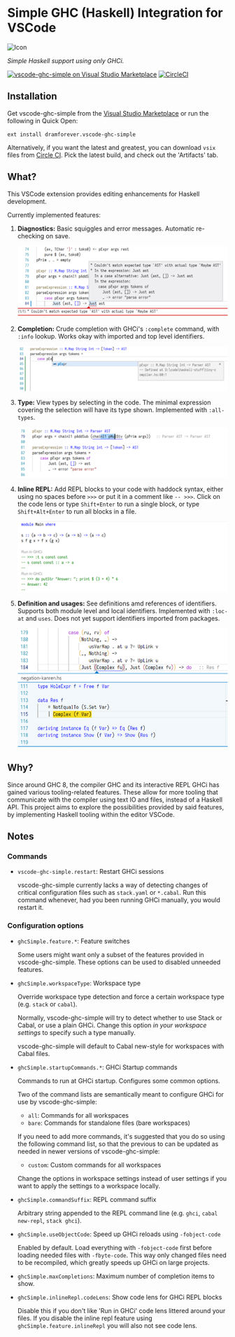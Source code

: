 # Simple GHC (Haskell) Integration for VSCode

![Icon](images/vgs-icon.png)

*Simple Haskell support using only GHCi.*

[![vscode-ghc-simple on Visual Studio Marketplace](https://img.shields.io/vscode-marketplace/v/dramforever.vscode-ghc-simple.svg)](https://marketplace.visualstudio.com/items?itemName=dramforever.vscode-ghc-simple) [![CircleCI](https://circleci.com/gh/dramforever/vscode-ghc-simple.png?style=shield)](https://circleci.com/gh/dramforever/vscode-ghc-simple)

## Installation

Get vscode-ghc-simple from the [Visual Studio Marketplace](https://marketplace.visualstudio.com/items?itemName=dramforever.vscode-ghc-simple) or run the following in Quick Open:

```plain
ext install dramforever.vscode-ghc-simple
```

Alternatively, if you want the latest and greatest, you can download `vsix` files from [Circle CI](https://circleci.com/gh/dramforever/vscode-ghc-simple). Pick the latest build, and check out the 'Artifacts' tab.

## What?

This VSCode extension provides editing enhancements for  Haskell development.

Currently implemented features:

1. **Diagnostics:** Basic squiggles and error messages. Automatic re-checking on save.

    ![Squiggle demo screenshot](https://github.com/dramforever/dram.cf/raw/master/repo/vscode-ghc-simple/squiggle.png)

2. **Completion:** Crude completion with GHCi's `:complete` command, with `:info` lookup. Works okay with imported and top level identifiers.

    ![Completion demo screenshot](https://github.com/dramforever/dram.cf/raw/master/repo/vscode-ghc-simple/completion-info.PNG)

3. **Type:** View types by selecting in the code. The minimal expression covering the selection will have its type shown. Implemented with `:all-types`.

    ![Range type demo screenshot](https://github.com/dramforever/dram.cf/raw/master/repo/vscode-ghc-simple/range-type.png)

4. **Inline REPL:** Add REPL blocks to your code with haddock syntax, either using no spaces before `>>>` or put it in a comment like `-- >>>`. Click on the code lens or type `Shift+Enter` to run a single block, or type `Shift+Alt+Enter` to run all blocks in a file.

    ![Inline REPL demo screenshot](https://github.com/dramforever/dram.cf/raw/master/repo/vscode-ghc-simple/inline-repl.png)


5. **Definition and usages:** See definitions amd references of identifiers. Supports both module level and local identifiers. Implemented with `:loc-at` and `uses`. Does not yet support identifiers imported from packages.

    ![Definition demo screenshot](https://github.com/dramforever/dram.cf/raw/master/repo/vscode-ghc-simple/definition.png)


## Why?

Since around GHC 8, the compiler GHC and its interactive REPL GHCi has gained various tooling-related features. These allow for more tooling that communicate with the compiler using text IO and files, instead of a Haskell API. This project aims to explore the possibilities provided by said features, by implementing Haskell tooling within the editor VSCode.

## Notes

### Commands

- `vscode-ghc-simple.restart`: Restart GHCi sessions

    vscode-ghc-simple currently lacks a way of detecting changes of critical configuration files such as `stack.yaml` or `*.cabal`. Run this command whenever, had you been running GHCi manually, you would restart it.

### Configuration options

- `ghcSimple.feature.*`: Feature switches

    Some users might want only a subset of the features provided in vscode-ghc-simple. These options can be used to disabled unneeded features.

- `ghcSimple.workspaceType`: Workspace type

    Override workspace type detection and force a certain workspace type (e.g. `stack` or `cabal`).

    Normally, vscode-ghc-simple will try to detect whether to use Stack or Cabal, or use a plain GHCi. Change this option *in your workspace settings* to specify such a type manually.

    vscode-ghc-simple will default to Cabal new-style for workspaces with Cabal files.

- `ghcSimple.startupCommands.*`: GHCi Startup commands

    Commands to run at GHCi startup. Configures some common options.

    Two of the command lists are semantically meant to configure GHCi for use by vscode-ghc-simple:

    - `all`: Commands for all workspaces
    - `bare`: Commands for standalone files (bare workspaces)

    If you need to add more commands, it's suggested that you do so using the following command list, so that the previous to can be updated as needed in newer versions of vscode-ghc-simple:

    - `custom`: Custom commands for all workspaces

    Change the options in workspace settings instead of user settings if you want to apply the settings to a workspace locally.

- `ghcSimple.commandSuffix`: REPL command suffix

    Arbitrary string appended to the REPL command line (e.g. `ghci`, `cabal new-repl`, `stack ghci`).

- `ghcSimple.useObjectCode`: Speed up GHCi reloads using `-fobject-code`

    Enabled by default. Load everything with `-fobject-code` first before loading needed files with `-fbyte-code`. This way only changed files need to be recompiled, which greatly speeds up GHCi on large projects.

- `ghcSimple.maxCompletions`: Maximum number of completion items to show.

- `ghcSimple.inlineRepl.codeLens`: Show code lens for GHCi REPL blocks

    Disable this if you don't like 'Run in GHCi' code lens littered around your files. If you disable the inline repl feature using `ghcSimple.feature.inlineRepl` you will also not see code lens.

